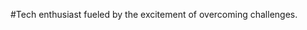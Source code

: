 #Tech enthusiast fueled by the excitement of overcoming challenges.
<!---
Henrique2Oliveira/Henrique2Oliveira is a ✨ special ✨ repository because its `README.md` (this file) appears on your GitHub profile.
You can click the Preview link to take a look at your changes.
--->
